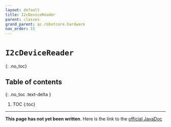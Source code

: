 ```yaml
---
layout: default
title: I2cDeviceReader
parent: classes
grand_parent: qc.robotcore.hardware
nav_order: 15
---
```

# `I2cDeviceReader`
{: .no_toc}

## Table of contents
{: .no_toc .text-delta }

1. TOC
{:toc}
---
**This page has not yet been written**. Here is the link to the [official JavaDoc](https://ftctechnh.github.io/ftc_app/doc/javadoc/com/qualcomm/robotcore/hardware/I2cDeviceReader.html)
        